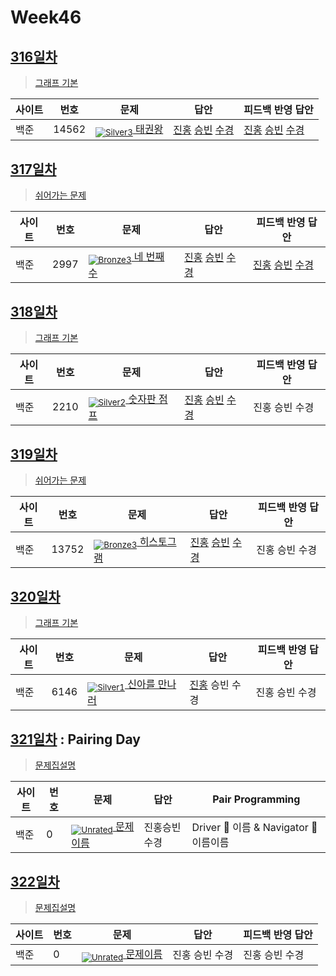 <!-- tier 리스트 S -->
[Unrated]: https://user-images.githubusercontent.com/33937365/126247607-85783912-c11a-4d50-ac36-8cc7dcb75cd2.png
[NotRated]: https://user-images.githubusercontent.com/33937365/135189055-c3508249-b361-4948-8c36-a74b690cd346.png
[Bronze5]: https://user-images.githubusercontent.com/33937365/126247611-e362d727-17a4-4737-a232-5827e185ab7c.png
[Bronze4]: https://user-images.githubusercontent.com/33937365/126247612-89cbc675-e1d4-43a2-950b-1cb014dca697.png
[Bronze3]: https://user-images.githubusercontent.com/33937365/126247613-b8408610-7bc4-40f8-804f-a30a45ddbb68.png
[Bronze2]: https://user-images.githubusercontent.com/33937365/126247614-d85dc6ff-a520-4c00-82bd-eb593b156bd8.png
[Bronze1]: https://user-images.githubusercontent.com/33937365/126247616-04b2ab30-9891-4b7b-8cb4-38e99b97e834.png
[Silver5]: https://user-images.githubusercontent.com/33937365/126247618-38c5c905-672b-4d75-808e-8a7d45ea577d.png
[Silver4]: https://user-images.githubusercontent.com/33937365/126247620-ba2d1b96-b0aa-4b88-80c5-71569c69bbc3.png
[Silver3]: https://user-images.githubusercontent.com/33937365/126247621-1b55b7f4-3a79-4348-8a63-f00c1813853e.png
[Silver2]: https://user-images.githubusercontent.com/33937365/126247622-a83b30a9-6618-4593-b775-6f6730afd3f6.png
[Silver1]: https://user-images.githubusercontent.com/33937365/126247625-8d82f8ab-6f95-4ef8-a243-be31f548596e.png
[Gold5]: https://user-images.githubusercontent.com/33937365/126247627-2979d4d5-915a-4c4e-adb7-c171f9bafe28.png
[Gold4]: https://user-images.githubusercontent.com/33937365/126247629-b24e1e24-4579-450f-bc3c-f166361091dd.png
<!-- tier 리스트 E -->

# Week46

## [316일차](Day316)

> [그래프 기본](https://www.acmicpc.net/group/workbook/view/9797/38831)

| 사이트 | 번호 | 문제                 | 답안                | 피드백 반영 답안    |
| ------ | ---- | -------------------- | ------------------- | ------------------- |
| 백준   | 14562    | [<sub>![Silver3]</sub> 태권왕](https://www.acmicpc.net/problem/14562) | [진홍](Day316/boj14562_kjh.java) [승빈](Day316/boj14562_wsb.java) [수경](Day316/boj14562_hsk.js) | [진홍](Day316/boj14562_kjh.java) [승빈](Day316/boj14562_wsb.java) [수경](Day316/boj14562_hsk.js) |

## [317일차](Day317)

> [쉬어가는 문제](https://www.acmicpc.net/group/workbook/view/9797/38854)

| 사이트 | 번호 | 문제                 | 답안                | 피드백 반영 답안    |
| ------ | ---- | -------------------- | ------------------- | ------------------- |
| 백준   | 2997 | [<sub>![Bronze3]</sub> 네 번째 수](https://www.acmicpc.net/problem/2997) | [진홍](Day317/boj2997_kjh.py) [승빈](Day317/boj2997_wsb.java) [수경](Day317/boj2997_hsk.js) | [진홍](Day317/boj2997_kjh.py) [승빈](Day317/boj2997_wsb.java) [수경](Day317/boj2997_hsk.js) |

## [318일차](Day318)

> [그래프 기본](https://www.acmicpc.net/group/workbook/view/9797/38884)

| 사이트 | 번호 | 문제                 | 답안                | 피드백 반영 답안    |
| ------ | ---- | -------------------- | ------------------- | ------------------- |
| 백준   | 2210 | [<sub>![Silver2]</sub> 숫자판 점프](https://www.acmicpc.net/problem/2210) | [진홍](Day318/boj2210_kjh.java) [승빈](Day318/boj2210_wsb.java) [수경](Day318/boj2210_hsk.js) | 진홍 승빈 수경 |

## [319일차](Day319)

> [쉬어가는 문제](https://www.acmicpc.net/group/workbook/view/9797/38885)

| 사이트 | 번호 | 문제                 | 답안                | 피드백 반영 답안    |
| ------ | ---- | -------------------- | ------------------- | ------------------- |
| 백준   | 13752    | [<sub>![Bronze3]</sub> 히스토그램](https://www.acmicpc.net/problem/13752) | [진홍](Day319/boj13752_kjh.py) [승빈](Day319/boj13752_wsb.java) [수경](Day319/boj13752_hsk.js) | 진홍 승빈 수경 |

## [320일차](Day320)

> [그래프 기본](https://www.acmicpc.net/group/workbook/view/9797/38919)

| 사이트 | 번호 | 문제                 | 답안                | 피드백 반영 답안    |
| ------ | ---- | -------------------- | ------------------- | ------------------- |
| 백준   | 6146 | [<sub>![Silver1]</sub> 신아를 만나러](https://www.acmicpc.net/problem/6146) | [진홍](Day320/boj6146_kjh.java) 승빈 수경 | 진홍 승빈 수경 |

## [321일차](Day321) : Pairing Day

> [문제집설명](문제집링크)

| 사이트 | 번호 | 문제                 | 답안                | Pair Programming    |
| ------ | ---- | -------------------- | ------------------- | ------------------- |
| 백준   | 0    | [<sub>![Unrated]</sub> 문제이름](문제링크) | 진홍승빈수경 | Driver 🚗 이름 & Navigator 🧭 이름이름 |

## [322일차](Day3222)

> [문제집설명](문제집링크)

| 사이트 | 번호 | 문제                 | 답안                | 피드백 반영 답안    |
| ------ | ---- | -------------------- | ------------------- | ------------------- |
| 백준   | 0    | [<sub>![Unrated]</sub> 문제이름](문제링크) | 진홍 승빈 수경 | 진홍 승빈 수경 |
